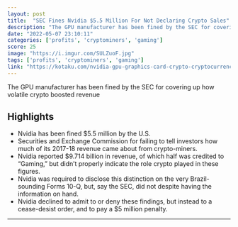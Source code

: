 ```yaml
---
layout: post
title:  "SEC Fines Nvidia $5.5 Million For Not Declaring Crypto Sales"
description: "The GPU manufacturer has been fined by the SEC for covering up how volatile crypto boosted revenue"
date: "2022-05-07 23:10:11"
categories: ['profits', 'cryptominers', 'gaming']
score: 25
image: "https://i.imgur.com/SULZuoF.jpg"
tags: ['profits', 'cryptominers', 'gaming']
link: "https://kotaku.com/nvidia-gpu-graphics-card-crypto-cryptocurrency-sec-fine-1848891914"
---
```


The GPU manufacturer has been fined by the SEC for covering up how volatile crypto boosted revenue

## Highlights

- Nvidia has been fined $5.5 million by the U.S.
- Securities and Exchange Commission for failing to tell investors how much of its 2017-18 revenue came about from crypto-miners.
- Nvidia reported $9.714 billion in revenue, of which half was credited to “Gaming,” but didn’t properly indicate the role crypto played in these figures.
- Nvidia was required to disclose this distinction on the very Brazil-sounding Forms 10-Q, but, say the SEC, did not despite having the information on hand.
- Nvidia declined to admit to or deny these findings, but instead to a cease-desist order, and to pay a $5 million penalty.

---
